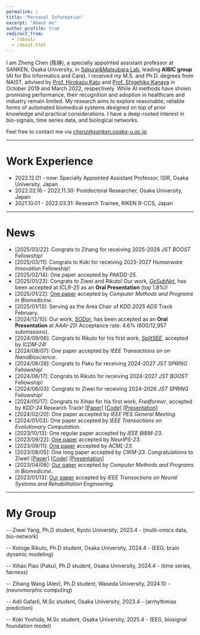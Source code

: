 ```yaml
---
permalink: /
title: "Personal Information"
excerpt: "About me"
author_profile: true
redirect_from: 
  - /about/
  - /about.html
---
```


I am Zheng Chen (陈峥), a specially appointed assistant professor at SANKEN, Osaka University, in [Sakurai&Matsubara Lab](https://www.dm.sanken.osaka-u.ac.jp), leading **AIBIC group** (AI for Bio Informatics and Care).
I received my M.S. and Ph.D. degrees from NAIST, advised by [Prof. Hirokazu Kato](https://scholar.google.co.jp/citations?user=zlyaC60AAAAJ) and [Prof. Shigehiko Kanaya](https://scholar.google.co.jp/citations?hl=zh-CN&user=4Onx7zgAAAAJ) in October 2019 and March 2022, respectively. 
While AI methods have shown promising performance, their recognition and adoption in healthcare and industry remain limited. My research aims to explore reasonable, reliable forms of automated biomedical systems designed on top of prior knowledge and practical considerations. I have a deep-rooted interest in bio-signals, time series data, and biological networks. 


Feel free to contact me via *chenz@sanken.osaka-u.ac.jp*.

****

Work Experience
======

* 2022.12.01 - now: Specially Appointed Assistant Professor, ISIR, Osaka University, Japan
* 2022.02.16 - 2022.11.30: Postdoctoral Researcher, Osaka University, Japan
* 2021.10.01 - 2022.03.31: Research Trainee, RIKEN R-CCS, Japan

****

News
======

* \[2025/03/22\]: Congrats to Zihang for receiving 2025-2028 _JST BOOST_ Fellowship!
* \[2025/03/11\]: Congrats to Koki for receiving 2025-2027 _Humanware Innovation_ Fellowship!
* \[2025/02/14\]: One paper accepted by _PAKDD-25_.
* \[2025/01/23\]: Congrats to Ziwei and Rikuto! Our work, [_GeSubNet_](https://arxiv.org/abs/2410.13178), has been accepted at _ICLR-25_ as an **Oral Presentation** (top 1.8%)! 
* \[2025/01/22\]: [One paper](https://doi.org/10.1016/j.cmpb.2025.108616) accepted by _Computer Methods and Programs in Biomedicine_.
* \[2025/01/13\]: Serving as the Area Chair of _KDD 2025 ADS_ Track February.
* \[2024/12/10\]: Our work, [_SODor_](https://arxiv.org/abs/2412.15598), has been accepted as an  **Oral Presentation** at _AAAI-25_!  Acceptance rate: 4.6% (600/12,957 submissions).
* \[2024/09/06\]: Congrats to Rikuto for his first work, [_SplitSEE_](https://arxiv.org/abs/2410.11200), accepted by _ICDM-24_!
* \[2024/08/07\]: One paper accepted by _IEEE Transactions on on NanoBioscience_.
* \[2024/06/28\]: Congrats to Paku for receiving 2024-2027 _JST SPRING_ Fellowship!
* \[2024/06/17\]: Congrats to Rikuto for receiving 2024-2027 _JST BOOST_ Fellowship!
* \[2024/06/03\]: Congrats to Ziwei for receiving 2024-2026 _JST SPRING_ Fellowship!
* \[2024/05/17\]: Congrats to Xihao for his first work, _Fredformer_, accepted by _KDD-24_ Research Track! [[Paper]](https://arxiv.org/abs/2406.09009) [[Code]](https://github.com/chenzRG/Fredformer) [[Presentation]](https://youtu.be/e_reRIr0lCA)
* \[2024/02/20\]: One paper accepted by _IEEE PES General Meeting_.
* \[2024/01/03\]: One paper accepted by _IEEE Transactions on Evolutionary Computation_.
* \[2023/10/13\]: One regular paper accepted by _IEEE BIBM-23_.
* \[2023/09/22\]: [One paper](https://proceedings.neurips.cc/paper_files/paper/2023/hash/b3e866c228f8f4ea18021ae63aea5453-Abstract-Conference.html) accepted by _NeurIPS-23_.
* \[2023/09/11\]: [One paper](https://arxiv.org/abs/2401.10843) accepted by _ACML-23_. 
* \[2023/08/05\]: One long paper accepted by _CIKM-23_. Congratulations to Ziwei! [[Paper]](https://dl.acm.org/doi/10.1145/3583780.3614970) [[Code]](https://github.com/yangziwei96/MoCLIM) [[Presentation]](https://youtu.be/26uYBmsyiLM)
* \[2023/04/08\]: [Our paper](https://www.sciencedirect.com/science/article/pii/S0169260723002080?dgcid=author) accepted by _Computer Methods and Programs in Biomedicine_.
* \[2023/01/13\]: [Our paper](https://ieeexplore.ieee.org/abstract/document/10041186) accepted by _IEEE Transactions on Neural Systems and Rehabilitation Engineering_.



****

My Group
======
-- Ziwei Yang, Ph.D student, Kyoto University, 2023.4 - (multi-omics data, bio-network)

-- Kotoge Rikuto, Ph.D student, Osaka University, 2024.4 - (EEG, brain dynamic modeling)

-- Xihao Piao (Paku), Ph.D student, Osaka University, 2024.4 - (time series, fairness)

-- Zihang Wang (Alex), Ph.D student, Waseda University, 2024.10 - (neuromorphic computing)

-- Adil Gafarli, M.Sc student, Osaka University, 2023.4 - (arrhythmias prediction)

-- Koki Yoshida, M.Sc student, Osaka University, 2025.4 - (EEG, biosignal foundation model)



